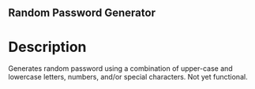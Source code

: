 ## Random Password Generator

# Description

Generates random password using a combination of upper-case and lowercase letters, numbers, and/or special characters. Not yet functional. 


